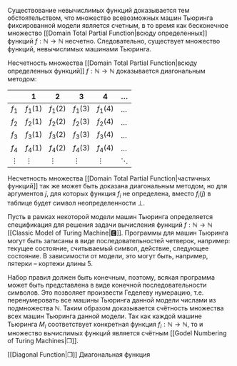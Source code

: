 
Существование невычислимых функций доказывается тем обстоятельством, что множество всевозможных машин Тьюринга фиксированной модели является счетным, в то время как бесконечное множество [[Domain Total Partial Function|всюду определенных]] функций $f:ℕ→ℕ$ несчетно. Следовательно, существует множество функций, невычислимых машинами Тьюринга.

Несчетность множества [[Domain Total Partial Function|всюду определенных функций]] $f:ℕ→ℕ$ доказывается диагональным методом:

|          | 1        | 2        | 3        | 4        | …        |
| -------- | -------- | -------- | -------- | -------- | -------- |
| $f_1$    | $f_1(1)$ | $f_1(2)$ | $f_1(3)$ | $f_1(4)$ | $\dots$  |
| $f_2$    | $f_2(1)$ | $f_2(2)$ | $f_2(3)$ | $f_2(4)$ | $\dots$  |
| $f_3$    | $f_3(1)$ | $f_3(2)$ | $f_3(3)$ | $f_3(4)$ | $\dots$  |
| $f_4$    | $f_4(1)$ | $f_4(2)$ | $f_4(3)$ | $f_4(4)$ | $\dots$  |
| $\vdots$ | $\vdots$ | $\vdots$ | $\vdots$ | $\vdots$ | $\ddots$ |

Несчетность множества [[Domain Total Partial Function|частичных функций]] так же может быть доказана диагональным методом, но для аргументов $j$, для которых функция $f_i$ не определена, вместо $f_i(j)$ в таблице будет символ неопределенности $⊥$. 

Пусть в рамках некоторой модели машин Тьюринга определяется спецификация для решения задачи вычисления функций $f:ℕ→ℕ$ [[Classic Model of Turing Machine|🅴]]. Программы для машин Тьюринга могут быть записаны в виде последовательностей четверок, например: текущее состояние, считываемый символ, действие, следующее состояние. В зависимости от модели, это могут быть, например, пятерки – кортежи длины 5.

Набор правил должен быть конечным, поэтому, всякая программа может быть представлена в виде конечной последовательности символов. Это позволяет произвести Геделеву нумерацию, т.е. перенумеровать все машины Тьюринга данной модели числами из подмножества $ℕ$. Таким образом доказывается счётность множества всех машин Тьюринга данной модели. Так как каждой машине Тьюринга $M_i$ соответствует конкретная функция $f_i:ℕ→ℕ$, то и множество вычислимых функций является счётным [[Godel Numbering of Turing Machines|❐]].

[[Diagonal Function|❐]] Диагональная функция